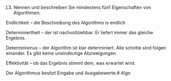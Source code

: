13. Nennen und beschreiben Sie mindestens fünf Eigenschaften von Algorithmen.

Endlichkeit – die Beschreibung des Algorithms is endlich

Determiniertheit – der ist nachvollziehbar. Er liefert immer das gleiche Ergebnis.

Determinismus – der Algorithm ist klar determiniert. Alle schritte sind folgen einander. Es gibt keine uneindeutige Abzweigungen. 

Effektivität – ob das Ergebnis stimmt dem, was erwartet wird. 

Der Algorithmus besitzt Eingabe und Ausgabewerte.# Algo
